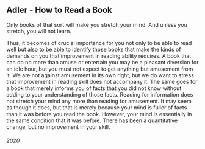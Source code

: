 ## Adler - How to Read a Book

Only books of that sort will make you stretch your mind.
And unless you stretch, you will not learn.

Thus, it becomes of crucial importance for you not only to be able to read well but also to be able to identify those books that make the kinds of demands on you that improvement in reading ability requires.
A book that can do no more than amuse or entertain you may be a pleasant diversion for an idle hour, but you must not expect to get anything but amusement from it.
We are not against amusement in its own right, but we do want to stress that improvement in reading skill does not accompany it.
The same goes for a book that merely informs you of facts that you did not know without adding to your understanding of those facts.
Reading for information does not stretch your mind any more than reading for amusement.
It may seem as though it does, but that is merely because your mind is fuller of facts than it was before you read the book.
However, your mind is essentially in the same condition that it was before.
There has been a quantitative change, but no improvement in your skill.


###### 2020